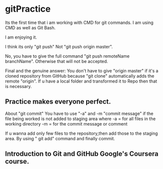 # gitPractice

Its the first time that i am working with CMD for git commands.
I am using CMD as well as Git Bash.

I am enjoying it.

I think its only "git push" Not "git push origin master".

No, you have to give the full command "git push remoteName branchName".
Otherwise that will not be accepted.

Final and the genuine answer: You don't have to give "origin master" if it's a cloned repository from 
GitHub because "git clone" automatically adds the remote "origin".
If u have a local folder and transformed it to Repo then that is necessary.


## Practice makes everyone perfect.

About "git commit"
	You have to use "-a" and -m "commit message" if the file being worked is not added to staging area
where
	-a = for all files in the working directory
	-m = for the commit message or comment

If u wanna add only few files to the repository,then add those to the staging area.
By using " git add" command and finally commit.

## Introduction to Git and GitHub Google's Coursera course.
